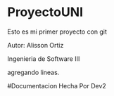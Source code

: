 # ProyectoUNI
Esto es mi primer proyecto con git


Autor: Alisson Ortiz  

Ingenieria de Software III

agregando lineas.

#Documentacion Hecha Por Dev2

